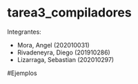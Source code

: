 # tarea3_compiladores

Integrantes:

 - Mora, Angel    (202010031)
 - Rivadeneyra, Diego   (201910286)
 - Lizarraga, Sebastian   (202010297)

#Ejemplos
